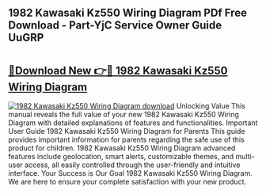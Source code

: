 ## 1982 Kawasaki Kz550 Wiring Diagram PDf Free Download - Part-YjC Service Owner Guide UuGRP

# <h2><a href="http://dfi3t7m.blite.top/?on=1982+Kawasaki+Kz550+Wiring+Diagram">🔗Download New 👉🔴 1982 Kawasaki Kz550 Wiring Diagram</a></h2>

[![1982 Kawasaki Kz550 Wiring Diagram download](https://i.imgur.com/lujVjoI.png)](http://dfi3t7m.blite.top/?on=1982+Kawasaki+Kz550+Wiring+Diagram)
Unlocking Value This manual reveals the full value of your new 1982 Kawasaki Kz550 Wiring Diagram with detailed explanations of features and functionalities. Important User Guide 1982 Kawasaki Kz550 Wiring Diagram for Parents This guide provides important information for parents regarding the safe use of this product for children. 1982 Kawasaki Kz550 Wiring Diagram advanced features include geolocation, smart alerts, customizable themes, and multi-user access, all easily controlled through the user-friendly and intuitive interface. Your Success is Our Goal 1982 Kawasaki Kz550 Wiring Diagram. We are here to ensure your complete satisfaction with your new product.

